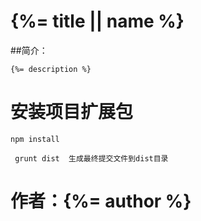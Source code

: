 # {%= title || name %}

##简介：
```
{%= description %}
```


# 安装项目扩展包

```
npm install
```


```
 grunt dist  生成最终提交文件到dist目录
```

# 作者：{%= author %}